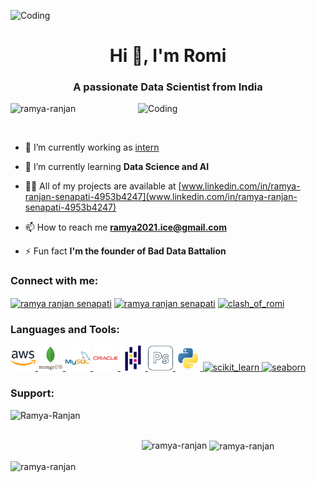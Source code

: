 <img align="middle" alt="Coding" src="https://media.licdn.com/dms/image/C4D12AQESj72-s5gEKg/article-cover_image-shrink_720_1280/0/1626753867110?e=2147483647&v=beta&t=JOALVxWjySgR37iCdRMhNGmpCyYYDXlPdWk212JXdII">
<h1 align="center">Hi 👋, I'm Romi</h1>
<h3 align="center">A passionate Data Scientist from India</h3>
<img align="right" alt="Coding" width="300" src="https://media.tenor.com/rePDfDWO3XoAAAAd/hacking.gif">

<p align="left"> <img src="https://komarev.com/ghpvc/?username=ramya-ranjan&label=Profile%20views&color=0e75b6&style=flat" alt="ramya-ranjan" /> </p>

<p align="left"> <a href="https://twitter.com/" target="blank"><img src="https://img.shields.io/twitter/follow/?logo=twitter&style=for-the-badge" alt="" /></a> </p>

- 🔭 I’m currently working as [intern](https://rubixe.com/)

- 🌱 I’m currently learning **Data Science and AI**

- 👨‍💻 All of my projects are available at [www.linkedin.com/in/ramya-ranjan-senapati-4953b4247](www.linkedin.com/in/ramya-ranjan-senapati-4953b4247)

- 📫 How to reach me **ramya2021.ice@gmail.com**

- ⚡ Fun fact **I'm the founder of Bad Data Battalion**

<h3 align="left">Connect with me:</h3>
<p align="left">
<a href="https://linkedin.com/in/ramya ranjan senapati" target="blank"><img align="center" src="https://raw.githubusercontent.com/rahuldkjain/github-profile-readme-generator/master/src/images/icons/Social/linked-in-alt.svg" alt="ramya ranjan senapati" height="30" width="40" /></a>
<a href="https://fb.com/ramya ranjan senapati" target="blank"><img align="center" src="https://raw.githubusercontent.com/rahuldkjain/github-profile-readme-generator/master/src/images/icons/Social/facebook.svg" alt="ramya ranjan senapati" height="30" width="40" /></a>
<a href="https://instagram.com/clash_of_romi" target="blank"><img align="center" src="https://raw.githubusercontent.com/rahuldkjain/github-profile-readme-generator/master/src/images/icons/Social/instagram.svg" alt="clash_of_romi" height="30" width="40" /></a>
</p>

<h3 align="left">Languages and Tools:</h3>
<p align="left"> <a href="https://aws.amazon.com" target="_blank" rel="noreferrer"> <img src="https://raw.githubusercontent.com/devicons/devicon/master/icons/amazonwebservices/amazonwebservices-original-wordmark.svg" alt="aws" width="40" height="40"/> </a> <a href="https://www.mongodb.com/" target="_blank" rel="noreferrer"> <img src="https://raw.githubusercontent.com/devicons/devicon/master/icons/mongodb/mongodb-original-wordmark.svg" alt="mongodb" width="40" height="40"/> </a> <a href="https://www.mysql.com/" target="_blank" rel="noreferrer"> <img src="https://raw.githubusercontent.com/devicons/devicon/master/icons/mysql/mysql-original-wordmark.svg" alt="mysql" width="40" height="40"/> </a> <a href="https://www.oracle.com/" target="_blank" rel="noreferrer"> <img src="https://raw.githubusercontent.com/devicons/devicon/master/icons/oracle/oracle-original.svg" alt="oracle" width="40" height="40"/> </a> <a href="https://pandas.pydata.org/" target="_blank" rel="noreferrer"> <img src="https://raw.githubusercontent.com/devicons/devicon/2ae2a900d2f041da66e950e4d48052658d850630/icons/pandas/pandas-original.svg" alt="pandas" width="40" height="40"/> </a> <a href="https://www.photoshop.com/en" target="_blank" rel="noreferrer"> <img src="https://raw.githubusercontent.com/devicons/devicon/master/icons/photoshop/photoshop-line.svg" alt="photoshop" width="40" height="40"/> </a> <a href="https://www.python.org" target="_blank" rel="noreferrer"> <img src="https://raw.githubusercontent.com/devicons/devicon/master/icons/python/python-original.svg" alt="python" width="40" height="40"/> </a> <a href="https://scikit-learn.org/" target="_blank" rel="noreferrer"> <img src="https://upload.wikimedia.org/wikipedia/commons/0/05/Scikit_learn_logo_small.svg" alt="scikit_learn" width="40" height="40"/> </a> <a href="https://seaborn.pydata.org/" target="_blank" rel="noreferrer"> <img src="https://seaborn.pydata.org/_images/logo-mark-lightbg.svg" alt="seaborn" width="40" height="40"/> </a> </p>

<h3 align="left">Support:</h3>
<p><a href="https://www.buymeacoffee.com/Ramya-Ranjan"> <img align="left" src="https://cdn.buymeacoffee.com/buttons/v2/default-yellow.png" height="50" width="210" alt="Ramya-Ranjan" /></a></p><br><br>

<p><img align="left" src="https://github-readme-stats.vercel.app/api/top-langs?username=ramya-ranjan&show_icons=true&locale=en&layout=compact" alt="ramya-ranjan" /></p>

<p>&nbsp;<img align="center" src="https://github-readme-stats.vercel.app/api?username=ramya-ranjan&show_icons=true&locale=en" alt="ramya-ranjan" /></p>

<p><img align="center" src="https://github-readme-streak-stats.herokuapp.com/?user=ramya-ranjan&" alt="ramya-ranjan" /></p>
